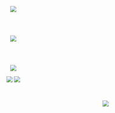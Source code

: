 <p align="center">
	 <img src="https://readme-typing-svg.herokuapp.com?font=Roboto&color=%231964E6&size=40&center=true&vCenter=true&lines=Ol%C3%A1+Mundo+%F0%9F%96%96%F0%9F%8F%BB"> 
</p>
<br>
<br>

<p align="center">
	<a href="#"><img src="https://raw.githubusercontent.com/rickserraglia/-github-stats-/master/generated/head-stats.svg"></a>
</p>
<br>
<br>

<p align="center">
	<a href="#"><img src="https://github-readme-streak-stats.herokuapp.com?user=rickserraglia&hide_border=true&date_format=j%20M%5B%20Y%5D&background=040506&ring=1964E6&fire=1964E6&currStreakNum=1964E6&sideNums=1964E6&sideLabels=58a6ff&dates=1964E6&currStreakLabel=58a6ff&stroke=040506"></a>
</p>
<p align="center">
	<a href="#"><img src="https://raw.githubusercontent.com/rickserraglia/-github-stats-/master/generated/languages.svg"></a>
	<a href="#"><img src="https://raw.githubusercontent.com/rickserraglia/-github-stats-/master/generated/overview.svg"></a>
</p>
</br>
<p align="right">
	<a href="#"><img src="https://raw.githubusercontent.com/rickserraglia/-github-stats-/master/generated/visits.svg"></a>
</p>
